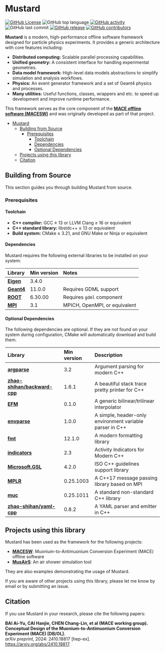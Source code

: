 # Mustard

[![GitHub License](https://img.shields.io/github/license/zhao-shihan/Mustard?color=red)](COPYING)
![GitHub top language](https://img.shields.io/github/languages/top/zhao-shihan/Mustard?color=f34b7d)
[![GitHub activity](https://img.shields.io/github/commit-activity/m/zhao-shihan/Mustard)](https://github.com/zhao-shihan/Mustard/pulse)
![GitHub last commit](https://img.shields.io/github/last-commit/zhao-shihan/Mustard)
[![GitHub release](https://badgen.net/github/release/zhao-shihan/Mustard)](https://github.com/zhao-shihan/Mustard/releases)
[![GitHub contributors](https://img.shields.io/github/contributors/zhao-shihan/Mustard?style=flat)](https://github.com/zhao-shihan/Mustard/graphs/contributors)

**Mustard** is a modern, high-performance offline software framework designed for particle physics experiments. It provides a generic architecture with core features including:
- **Distributed computing:** Scalable parallel processing capabilities.
- **Unified geometry:** A consistent interface for handling experimental geometries.
- **Data model framework:** High-level data models abstractions to simplify simulation and analysis workflows.
- **Physics:** An event generator framework and a set of Geant4 physics and processes.
- **Many utilities:** Useful functions, classes, wrappers and etc. to speed up development and improve runtime performance.

This framework serves as the core component of the [**MACE offline software (MACESW)**](https://github.com/zhao-shihan/MACESW) and was originally developed as part of that project.

- [Mustard](#mustard)
  - [Building from Source](#building-from-source)
    - [Prerequisites](#prerequisites)
      - [Toolchain](#toolchain)
      - [Dependencies](#dependencies)
      - [Optional Dependencies](#optional-dependencies)
  - [Projects using this library](#projects-using-this-library)
  - [Citation](#citation)

## Building from Source

This section guides you through building Mustard from source.

### Prerequisites

#### Toolchain

- **C++ compiler:** GCC ≥ 13 or LLVM Clang ≥ 16 or equivalent
- **C++ standard library:** libstdc++ ≥ 13 or equivalent
- **Build system:** CMake ≥ 3.21, and GNU Make or Ninja or equivalent

#### Dependencies

Mustard requires the following external libraries to be installed on your system:

| Library                                   | Min version | Notes                         |
| :---------------------------------------- | :---------- | :---------------------------- |
| [**Eigen**](https://eigen.tuxfamily.org/) | 3.4.0       |                               |
| [**Geant4**](https://geant4.org/)         | 11.0.0      | Requires GDML support         |
| [**ROOT**](https://root.cern/)            | 6.30.00     | Requires `gdml` component     |
| [**MPI**](https://www.mpi-forum.org/)     | 3.1         | MPICH, OpenMPI, or equivalent |

#### Optional Dependencies

The following dependencies are optional. If they are not found on your system during configuration, CMake will automatically download and build them.

| Library                                                                     | Min version | Description                                              |
| :-------------------------------------------------------------------------- | :---------- | :------------------------------------------------------- |
| [**argparse**](https://github.com/p-ranav/argparse)                         | 3.2         | Argument parsing for modern C++                          |
| [**zhao-shihan/backward-cpp**](https://github.com/zhao-shihan/backward-cpp) | 1.6.1       | A beautiful stack trace pretty printer for C++           |
| [**EFM**](https://github.com/zhao-shihan/EFM)                               | 0.1.0       | A generic bilinear/trilinear interpolator                |
| [**envparse**](https://github.com/zhao-shihan/envparse)                     | 1.0.0       | A simple, header-only environment variable parser in C++ |
| [**fmt**](https://github.com/fmtlib/fmt)                                    | 12.1.0      | A modern formatting library                              |
| [**indicators**](https://github.com/p-ranav/indicators)                     | 2.3         | Activity Indicators for Modern C++                       |
| [**Microsoft.GSL**](https://github.com/Microsoft/GSL)                       | 4.2.0       | ISO C++ guidelines support library                       |
| [**MPLR**](https://github.com/zhao-shihan/mplr)                             | 0.25.1003   | A C++17 message passing library based on MPI             |
| [**muc**](https://github.com/zhao-shihan/muc)                               | 0.25.1011   | A standard non-standard C++ library                      |
| [**zhao-shihan/yaml-cpp**](https://github.com/zhao-shihan/yaml-cpp)         | 0.8.2       | A YAML parser and emitter in C++                         |

## Projects using this library

Mustard has been used as the framework for the following projects:

- [**MACESW**](https://github.com/zhao-shihan/MACESW): Muonium-to-Antimuonium Conversion Experiment (MACE) offline software
- [**MusAirS**](https://github.com/zhao-shihan/MusAirS): An air shower simulation tool

They are also examples demonstrating the usage of Mustard.

If you are aware of other projects using this library, please let me know by email or by submitting an issue.

## Citation

If you use Mustard in your research, please cite the following papers:

**BAI Ai-Yu, CAI Hanjie, CHEN Chang-Lin, et al (MACE working group).**  
**Conceptual Design of the Muonium-to-Antimuonium Conversion Experiment (MACE) [DB/OL].**  
*arXiv preprint*, 2024: 2410.18817 [hep-ex].  
https://arxiv.org/abs/2410.18817.

